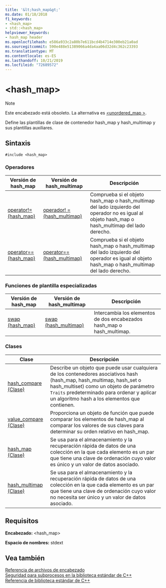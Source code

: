 ```yaml
---
title: '&lt;hash_map&gt;'
ms.date: 01/18/2018
f1_keywords:
- <hash_map>
- std::<hash_map>
helpviewer_keywords:
- hash_map header
ms.openlocfilehash: e586a933c2a80b7e611bcd4b4714e300eb21a0ad
ms.sourcegitcommit: 590e488e51389066a4da4aa06d32d4c362c23393
ms.translationtype: MT
ms.contentlocale: es-ES
ms.lasthandoff: 10/21/2019
ms.locfileid: "72689572"
---
```

# <a name="lthash_mapgt"></a>&lt;hash_map&gt;

> [!NOTE]
> Este encabezado está obsoleto. La alternativa es [\<unordered_map >](unordered-map.md).

Define las plantillas de clase de contenedor hash_map y hash_multimap y sus plantillas auxiliares.

## <a name="syntax"></a>Sintaxis

```
#include <hash_map>
```

### <a name="operators"></a>Operadores

|Versión de hash_map|Versión de hash_multimap|Descripción|
|-----------------------|----------------------------|-----------------|
|[operator!= (hash_map)](hash-map-operators.md#op_neq)|[operador! = (hash_multimap)](hash-map-operators.md#op_neq_mm)|Comprueba si el objeto hash_map o hash_multimap del lado izquierdo del operador no es igual al objeto hash_map o hash_multimap del lado derecho.|
|[operator== (hash_map)](hash-map-operators.md#op_eq_eq)|[operator== (hash_multimap)](hash-map-operators.md#op_eq_eq_mm)|Comprueba si el objeto hash_map o hash_multimap del lado izquierdo del operador es igual al objeto hash_map o hash_multimap del lado derecho.|

### <a name="specialized-template-functions"></a>Funciones de plantilla especializadas

|Versión de hash_map|Versión de hash_multimap|Descripción|
|-----------------------|----------------------------|-----------------|
|[swap (hash_map)](hash-map-class.md#swap)|[swap (hash_multimap)](hash-multimap-class.md#swap)|Intercambia los elementos de dos encabezados hash_map o hash_multimap.|

### <a name="classes"></a>Clases

|Clase|Descripción|
|-|-|
|[hash_compare (Clase)](hash-compare-class.md)|Describe un objeto que puede usar cualquiera de los contenedores asociativos hash (hash_map, hash_multimap, hash_set o hash_multiset) como un objeto de parámetro `Traits` predeterminado para ordenar y aplicar un algoritmo hash a los elementos que contienen.|
|[value_compare (Clase)](value-compare-class.md)|Proporciona un objeto de función que puede comparar los elementos de hash_map al comparar los valores de sus claves para determinar su orden relativo en hash_map.|
|[hash_map (Clase)](hash-map-class.md)|Se usa para el almacenamiento y la recuperación rápida de datos de una colección en la que cada elemento es un par que tiene una clave de ordenación cuyo valor es único y un valor de datos asociado.|
|[hash_multimap (Clase)](hash-multimap-class.md)|Se usa para el almacenamiento y la recuperación rápida de datos de una colección en la que cada elemento es un par que tiene una clave de ordenación cuyo valor no necesita ser único y un valor de datos asociado.|

## <a name="requirements"></a>Requisitos

**Encabezado:** \<hash_map>

**Espacio de nombres:** stdext

## <a name="see-also"></a>Vea también

[Referencia de archivos de encabezado](cpp-standard-library-header-files.md)\
[Seguridad para subprocesos en la biblioteca estándar de C++](thread-safety-in-the-cpp-standard-library.md)\
[Referencia de biblioteca estándar de C++](cpp-standard-library-reference.md)
